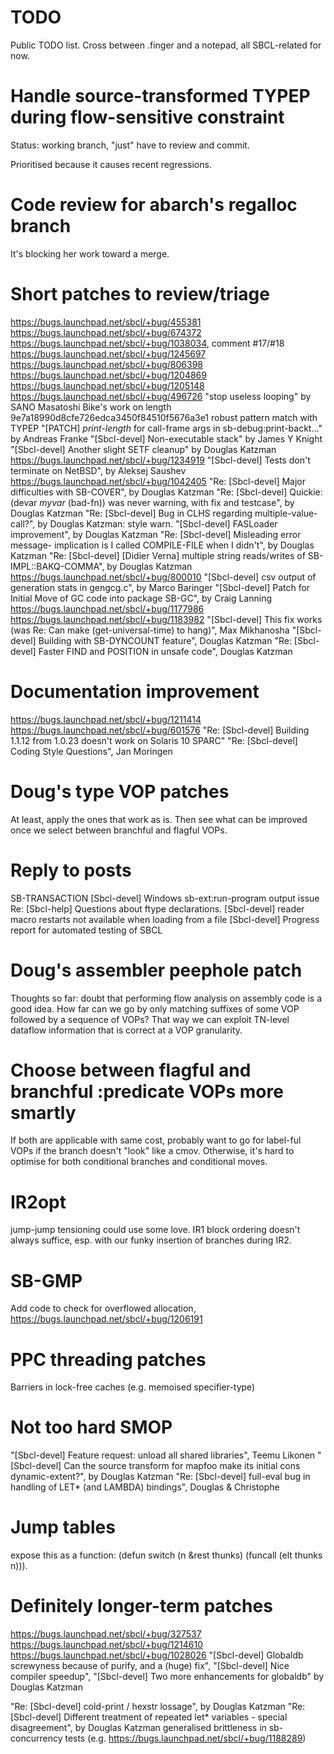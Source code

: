 TODO
====

Public TODO list. Cross between .finger and a notepad, all SBCL-related for now.

Handle source-transformed TYPEP during flow-sensitive constraint
=======

Status: working branch, "just" have to review and commit.

Prioritised because it causes recent regressions.

Code review for abarch's regalloc branch
=======

It's blocking her work toward a merge.

Short patches to review/triage
=======

https://bugs.launchpad.net/sbcl/+bug/455381
https://bugs.launchpad.net/sbcl/+bug/674372
https://bugs.launchpad.net/sbcl/+bug/1038034, comment #17/#18
https://bugs.launchpad.net/sbcl/+bug/1245697
https://bugs.launchpad.net/sbcl/+bug/806398
https://bugs.launchpad.net/sbcl/+bug/1204869
https://bugs.launchpad.net/sbcl/+bug/1205148
https://bugs.launchpad.net/sbcl/+bug/496726
"stop useless looping" by SANO Masatoshi
Bike's work on length
9e7a18990d8cfe726edca3450f84510f5676a3e1 robust pattern match with TYPEP
"[PATCH] *print-length* for call-frame args in sb-debug:print-backt…" by Andreas Franke
"[Sbcl-devel] Non-executable stack" by James Y Knight
"[Sbcl-devel] Another slight SETF cleanup" by Douglas Katzman
https://bugs.launchpad.net/sbcl/+bug/1234919
"[Sbcl-devel] Tests don't terminate on NetBSD", by Aleksej Saushev
https://bugs.launchpad.net/sbcl/+bug/1042405
"Re: [Sbcl-devel] Major difficulties with SB-COVER", by Douglas Katzman
"Re: [Sbcl-devel] Quickie: (devar *myvar* (bad-fn)) was never warning, with fix and testcase", by Douglas Katzman
"Re: [Sbcl-devel] Bug in CLHS regarding multiple-value-call?", by Douglas Katzman: style warn.
"[Sbcl-devel] FASLoader improvement", by Douglas Katzman
"Re: [Sbcl-devel] Misleading error message- implication is I called COMPILE-FILE when I didn't", by Douglas Katzman
"Re: [Sbcl-devel] [Didier Verna] multiple string reads/writes of SB-IMPL::BAKQ-COMMA", by Douglas Katzman
https://bugs.launchpad.net/sbcl/+bug/800010
"[Sbcl-devel] csv output of generation stats in gengcg.c", by Marco Baringer
"[Sbcl-devel] Patch for Initial Move of GC code into package SB-GC", by Craig Lanning
https://bugs.launchpad.net/sbcl/+bug/1177986
https://bugs.launchpad.net/sbcl/+bug/1183982
"[Sbcl-devel] This fix works (was Re: Can make (get-universal-time) to hang)", Max Mikhanosha
"[Sbcl-devel] Building with SB-DYNCOUNT feature", Douglas Katzman
"Re: [Sbcl-devel] Faster FIND and POSITION in unsafe code", Douglas Katzman

Documentation improvement
========
https://bugs.launchpad.net/sbcl/+bug/1211414
https://bugs.launchpad.net/sbcl/+bug/601576
"Re: [Sbcl-devel] Building 1.1.12 from 1.0.23 doesn't work on Solaris 10 SPARC"
"Re: [Sbcl-devel] Coding Style Questions", Jan Moringen

Doug's type VOP patches
=======

At least, apply the ones that work as is. Then see what can be improved once we select between branchful and
flagful VOPs.

Reply to posts
=======
 SB-TRANSACTION
 [Sbcl-devel] Windows sb-ext:run-program output issue
 Re: [Sbcl-help] Questions about ftype declarations.
 [Sbcl-devel] reader macro restarts not available when loading from a file
 [Sbcl-devel] Progress report for automated testing of SBCL


Doug's assembler peephole patch
=======

Thoughts so far: doubt that performing flow analysis on assembly code is a good idea. How far can we go by only matching
suffixes of some VOP followed by a sequence of VOPs? That way we can exploit TN-level dataflow information that is correct
at a VOP granularity.

Choose between flagful and branchful :predicate VOPs more smartly
======

If both are applicable with same cost, probably want to go for label-ful VOPs if the branch doesn't "look" like a cmov.
Otherwise, it's hard to optimise for both conditional branches and conditional moves.

IR2opt
======

jump-jump tensioning could use some love. IR1 block ordering doesn't always suffice, esp. with our funky insertion of
branches during IR2.

SB-GMP
======

Add code to check for overflowed allocation, https://bugs.launchpad.net/sbcl/+bug/1206191

PPC threading patches
======
Barriers in lock-free caches (e.g. memoised specifier-type)

Not too hard SMOP
======
"[Sbcl-devel] Feature request: unload all shared libraries", Teemu Likonen
"[Sbcl-devel] Can the source transform for mapfoo make its initial cons dynamic-extent?", by Douglas Katzman
"Re: [Sbcl-devel] full-eval bug in handling of LET* (and LAMBDA) bindings", Douglas & Christophe

Jump tables
=====
expose this as a function: (defun switch (n &rest thunks) (funcall (elt thunks n))).

Definitely longer-term patches
========
https://bugs.launchpad.net/sbcl/+bug/327537
https://bugs.launchpad.net/sbcl/+bug/1214610
https://bugs.launchpad.net/sbcl/+bug/1028026
"[Sbcl-devel] Globaldb screwyness because of purify, and a (huge) fix",
 "[Sbcl-devel] Nice compiler speedup",
 "[Sbcl-devel] Two more enhancements for globaldb" by Douglas Katzman

"Re: [Sbcl-devel] cold-print / hexstr lossage", by Douglas Katzman
"Re: [Sbcl-devel] Different treatment of repeated let* variables - special disagreement", by Douglas Katzman
generalised brittleness in sb-concurrency tests (e.g. https://bugs.launchpad.net/sbcl/+bug/1188289)
